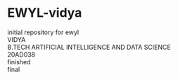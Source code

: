 # EWYL-vidya
initial repository for ewyl<br>
VIDYA<br>
B.TECH ARTIFICIAL INTELLIGENCE AND DATA SCIENCE<br>
20AD038<br>
finished<br>
final
